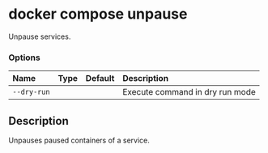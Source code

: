 # docker compose unpause

<!---MARKER_GEN_START-->
Unpause services.

### Options

| Name        | Type | Default | Description                     |
|:------------|:-----|:--------|:--------------------------------|
| `--dry-run` |      |         | Execute command in dry run mode |


<!---MARKER_GEN_END-->

## Description

Unpauses paused containers of a service.
